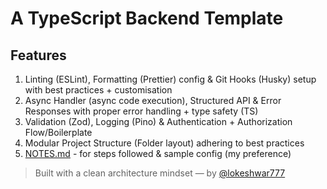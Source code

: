 # A TypeScript Backend Template

## Features

1. Linting (ESLint), Formatting (Prettier) config & Git Hooks (Husky) setup with best practices + customisation
2. Async Handler (async code execution), Structured API & Error Responses with proper error handling + type safety (TS)
3. Validation (Zod), Logging (Pino) & Authentication + Authorization Flow/Boilerplate
4. Modular Project Structure (Folder layout) adhering to best practices
5. [NOTES.md](NOTES.md) - for steps followed & sample config (my preference)

> Built with a clean architecture mindset — by [@lokeshwar777](https://github.com/lokeshwar777)

